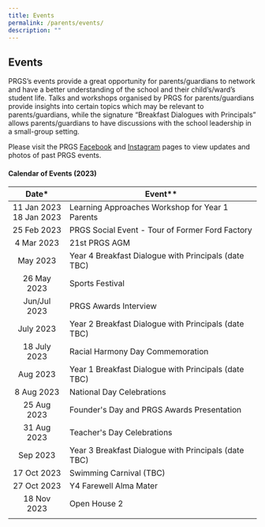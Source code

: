 ```yaml
---
title: Events
permalink: /parents/events/
description: ""
---
```

## Events

PRGS’s events provide a great opportunity for parents/guardians to network and have a better understanding of the school and their child’s/ward’s student life. Talks and workshops organised by PRGS for parents/guardians provide insights into certain topics which may be relevant to parents/guardians, while the signature “Breakfast Dialogues with Principals” allows parents/guardians to have discussions with the school leadership in a small-group setting.  
  
Please visit the PRGS [Facebook](https://www.facebook.com/PRGSAssociation) and [Instagram](https://www.instagram.com/rgsparents/?hl=en) pages to view updates and photos of past PRGS events.

#### Calendar of Events (2023)

| **Date\***  | **Event\*\***  |
|:-:|---|
| 11 Jan 2023  <br>18 Jan 2023  | Learning Approaches Workshop for Year 1 Parents  |
| 25 Feb 2023  | PRGS Social Event - Tour of Former Ford Factory  |
| 4 Mar 2023  | 21st PRGS AGM  |
| May 2023  | Year 4 Breakfast Dialogue with Principals (date TBC)  |
| 26 May 2023  | Sports Festival  |
| Jun/Jul 2023  | PRGS Awards Interview  |
| July 2023  | Year 2 Breakfast Dialogue with Principals (date TBC)  |
| 18 July 2023  | Racial Harmony Day Commemoration  |
| Aug 2023  | Year 1 Breakfast Dialogue with Principals (date TBC)  |
| 8 Aug 2023  | National Day Celebrations  |
| 25 Aug 2023  | Founder's Day and PRGS Awards Presentation  |
| 31 Aug 2023  | Teacher's Day Celebrations  |
| Sep 2023  | Year 3 Breakfast Dialogue with Principals (date TBC)  |
| 17 Oct 2023  | Swimming Carnival (TBC)  |
| 27 Oct 2023  | Y4 Farewell Alma Mater  |
| 18 Nov 2023  | Open House 2  |
|   |   |
